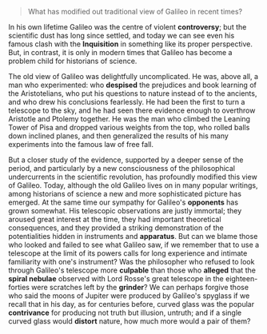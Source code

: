> What has modified out traditional view of Galileo in recent times?



In his own lifetime Galileo was the centre of violent **controversy**; but the scientific dust has long since settled, and today we can see even his famous clash with the **Inquisition** in something like its proper perspective. But, in contrast, it is only in modern times that Galileo has become a problem child for historians of science.



The old view of Galileo was delightfully uncomplicated. He was, above all, a man who experimented: who **despised** the prejudices and book learning of the Aristotelians, who put his questions to nature instead of to the ancients, and who drew his conclusions fearlessly. He had been the first to turn a telescope to the sky, and he had seen there evidence enough to overthrow Aristotle and Ptolemy together. He was the man who climbed the Leaning Tower of Pisa and dropped various weights from the top, who rolled balls down inclined planes, and then generalized the results of his many experiments into the famous law of free fall.



But a closer study of the evidence, supported by a deeper sense of the period, and particularly by a new consciousness of the philosophical undercurrents in the scientific revolution, has profoundly modified this view of Galileo. Today, although the old Galileo lives on in many popular writings, among historians of science a new and more sophisticated picture has emerged. At the same time our sympathy for Galileo's **opponents** has grown somewhat. His telescopic observations are justly immortal; they aroused great interest at the time, they had important theoretical consequences, and they provided a striking demonstration of the potentialities hidden in instruments and **apparatus**. But can we blame those who looked and failed to see what Galileo saw, if we remember that to use a telescope at the limit of its powers calls for long experience and intimate familiarity with one's instrument? Was the philosopher who refused to look through Galileo's telescope more **culpable** than those who **alleged** that the **spiral nebulae** observed with Lord Rosse's great telescope in the eighteen-forties were scratches left by the **grinder**? We can perhaps forgive those who said the moons of Jupiter were produced by Galileo's spyglass if we recall that in his day, as for centuries before, curved glass was the popular **contrivance** for producing not truth but illusion, untruth; and if a single curved glass would **distort** nature, how much more would a pair of them?

